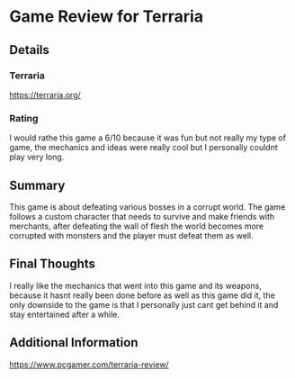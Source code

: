 # Game Review for Terraria

## Details

### Terraria
https://terraria.org/

### Rating
I would rathe this game a 6/10 because it was fun but not really my type of game, the mechanics and ideas were really cool but I personally couldnt play very long.

## Summary
This game is about defeating various bosses in a corrupt world. The game follows a custom character that needs to survive and make friends with merchants, after defeating the wall of flesh the world becomes more corrupted with monsters and the player must defeat them as well.

## Final Thoughts
I really like the mechanics that went into this game and its weapons, because it hasnt really been done before as well as this game did it, the only downside to the game is that I personally just cant get behind it and stay entertained after a while.

## Additional Information
https://www.pcgamer.com/terraria-review/

